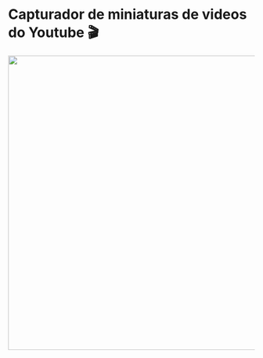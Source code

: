 # Capturador de miniaturas de videos do Youtube 🎬
<div>
<img height="600" src="https://i.ibb.co/6ZvYdD0/download.png">
</div>
